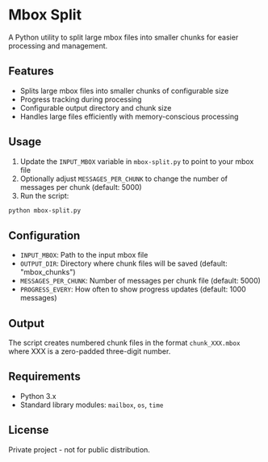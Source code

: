 # Mbox Split

A Python utility to split large mbox files into smaller chunks for easier processing and management.

## Features

- Splits large mbox files into smaller chunks of configurable size
- Progress tracking during processing
- Configurable output directory and chunk size
- Handles large files efficiently with memory-conscious processing

## Usage

1. Update the `INPUT_MBOX` variable in `mbox-split.py` to point to your mbox file
2. Optionally adjust `MESSAGES_PER_CHUNK` to change the number of messages per chunk (default: 5000)
3. Run the script:

```bash
python mbox-split.py
```

## Configuration

- `INPUT_MBOX`: Path to the input mbox file
- `OUTPUT_DIR`: Directory where chunk files will be saved (default: "mbox_chunks")
- `MESSAGES_PER_CHUNK`: Number of messages per chunk file (default: 5000)
- `PROGRESS_EVERY`: How often to show progress updates (default: 1000 messages)

## Output

The script creates numbered chunk files in the format `chunk_XXX.mbox` where XXX is a zero-padded three-digit number.

## Requirements

- Python 3.x
- Standard library modules: `mailbox`, `os`, `time`

## License

Private project - not for public distribution. 